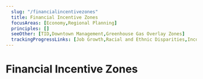 ```yaml
---
  slug: "/financialincentivezones"
  title: Financial Incentive Zones
  focusAreas: [Economy,Regional Planning]
  principles: []
  seeOther: [TID,Downtown Management,Greenhouse Gas Overlay Zones]
  trackingProgressLinks: [Job Growth,Racial and Ethnic Disparities,Income Disparities]
---
```

# Financial Incentive Zones